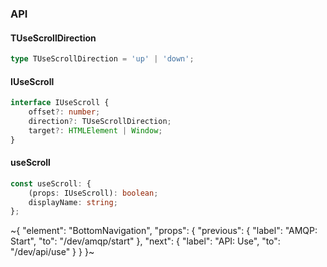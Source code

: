 

### API

#### TUseScrollDirection

```ts
type TUseScrollDirection = 'up' | 'down';
```

#### IUseScroll

```ts
interface IUseScroll {
    offset?: number;
    direction?: TUseScrollDirection;
    target?: HTMLElement | Window;
}
```

#### useScroll

```ts
const useScroll: {
    (props: IUseScroll): boolean;
    displayName: string;
};
```

~{
  "element": "BottomNavigation",
  "props": {
    "previous": {
      "label": "AMQP: Start",
      "to": "/dev/amqp/start"
    },
    "next": {
      "label": "API: Use",
      "to": "/dev/api/use"
    }
  }
}~
